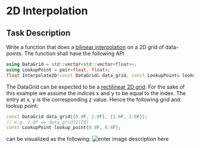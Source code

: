# 2D Interpolation

## Task Description
Write a function that does a [bilinear interpolation](https://en.wikipedia.org/wiki/Bilinear_interpolation) on a 2D grid of data-points. The function shall have the following API
```c++
using DataGrid = std::vector<std::vector<float>>;
using LookupPoint = pair<float, float>;
float Interpolate2D(const DataGrid& data_grid, const LookupPoint& lookup_point);
```
The DataGrid can be expected to be a [rectilinear 2D grid](https://en.wikipedia.org/wiki/Rectilinear_grid "Rectilinear grid"). For the sake of this example we assume the indices x and y to be equal to the index. The entry at x, y is the corresponding z value. Hence the following grid and lookup point:
```c++
const DataGrid data_grid{{0.0F, 2.0F}, {1.0F, 3.0F}};
// e.g. 1.0F == data_grid[1][0]
const LookupPoint lookup_point{0.8F, 0.4F};
```
can be visualized as the following:
![enter image description here](https://i.ibb.co/5L4XdTg/image-5.png)
